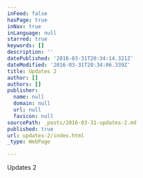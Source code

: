 ```yaml
---
inFeed: false
hasPage: true
inNav: true
inLanguage: null
starred: true
keywords: []
description: ''
datePublished: '2016-03-31T20:34:14.321Z'
dateModified: '2016-03-31T20:34:06.339Z'
title: Updates 2
author: []
authors: []
publisher:
  name: null
  domain: null
  url: null
  favicon: null
sourcePath: _posts/2016-03-31-updates-2.md
published: true
url: updates-2/index.html
_type: WebPage

---
```

Updates 2